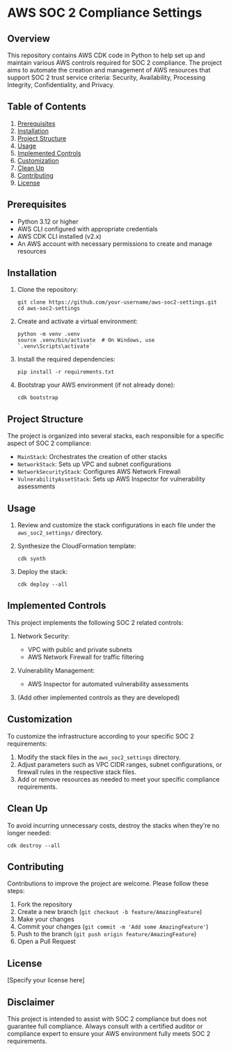 # AWS SOC 2 Compliance Settings

## Overview

This repository contains AWS CDK code in Python to help set up and maintain various AWS controls required for SOC 2 compliance. The project aims to automate the creation and management of AWS resources that support SOC 2 trust service criteria: Security, Availability, Processing Integrity, Confidentiality, and Privacy.

## Table of Contents

1. [Prerequisites](#prerequisites)
2. [Installation](#installation)
3. [Project Structure](#project-structure)
4. [Usage](#usage)
5. [Implemented Controls](#implemented-controls)
6. [Customization](#customization)
7. [Clean Up](#clean-up)
8. [Contributing](#contributing)
9. [License](#license)

## Prerequisites

- Python 3.12 or higher
- AWS CLI configured with appropriate credentials
- AWS CDK CLI installed (v2.x)
- An AWS account with necessary permissions to create and manage resources

## Installation

1. Clone the repository:
   ```
   git clone https://github.com/your-username/aws-soc2-settings.git
   cd aws-soc2-settings
   ```

2. Create and activate a virtual environment:
   ```
   python -m venv .venv
   source .venv/bin/activate  # On Windows, use `.venv\Scripts\activate`
   ```

3. Install the required dependencies:
   ```
   pip install -r requirements.txt
   ```

4. Bootstrap your AWS environment (if not already done):
   ```
   cdk bootstrap
   ```

## Project Structure

The project is organized into several stacks, each responsible for a specific aspect of SOC 2 compliance:

- `MainStack`: Orchestrates the creation of other stacks
- `NetworkStack`: Sets up VPC and subnet configurations
- `NetworkSecurityStack`: Configures AWS Network Firewall
- `VulnerabilityAssetStack`: Sets up AWS Inspector for vulnerability assessments

## Usage

1. Review and customize the stack configurations in each file under the `aws_soc2_settings/` directory.

2. Synthesize the CloudFormation template:
   ```
   cdk synth
   ```

3. Deploy the stack:
   ```
   cdk deploy --all
   ```

## Implemented Controls

This project implements the following SOC 2 related controls:

1. Network Security:
   - VPC with public and private subnets
   - AWS Network Firewall for traffic filtering

2. Vulnerability Management:
   - AWS Inspector for automated vulnerability assessments

3. (Add other implemented controls as they are developed)

## Customization

To customize the infrastructure according to your specific SOC 2 requirements:

1. Modify the stack files in the `aws_soc2_settings` directory.
2. Adjust parameters such as VPC CIDR ranges, subnet configurations, or firewall rules in the respective stack files.
3. Add or remove resources as needed to meet your specific compliance requirements.

## Clean Up

To avoid incurring unnecessary costs, destroy the stacks when they're no longer needed:

```
cdk destroy --all
```

## Contributing

Contributions to improve the project are welcome. Please follow these steps:

1. Fork the repository
2. Create a new branch (`git checkout -b feature/AmazingFeature`)
3. Make your changes
4. Commit your changes (`git commit -m 'Add some AmazingFeature'`)
5. Push to the branch (`git push origin feature/AmazingFeature`)
6. Open a Pull Request

## License

[Specify your license here]

## Disclaimer

This project is intended to assist with SOC 2 compliance but does not guarantee full compliance. Always consult with a certified auditor or compliance expert to ensure your AWS environment fully meets SOC 2 requirements.
